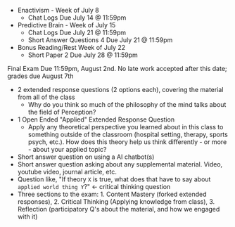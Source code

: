 
- Enactivism - Week of July 8
	- Chat Logs Due July 14 @ 11:59pm
- Predictive Brain - Week of July 15
	- Chat Logs Due July 21 @ 11:59pm
	- Short Answer Questions 4 Due July 21 @ 11:59pm
- Bonus Reading/Rest Week of July 22
	- Short Paper 2 Due July 28 @ 11:59pm

Final Exam Due 11:59pm, August 2nd. No late work accepted after this date; grades due August 7th
- 2 extended response questions (2 options each), covering the material from all of the class
	- Why do you think so much of the philosophy of the mind talks about the field of Perception?
- 1 Open Ended "Applied" Extended Response Question
	- Apply any theoretical perspective you learned about in this class to something outside of the classroom (hospital setting, therapy, sports psych, etc.). How does this theory help us think differently - or more - about your applied topic?
- Short answer question on using a AI chatbot(s)
- Short answer question asking about any supplemental material. Video, youtube video, journal article, etc.
- Question like, "If theory `X` is true, what does that have to say about `applied world thing Y`?" <- critical thinking question
- Three sections to the exam: 1. Content Mastery (forked extended responses), 2. Critical Thinking (Applying knowledge from class), 3. Reflection (participatory Q's about the material, and how we engaged with it)